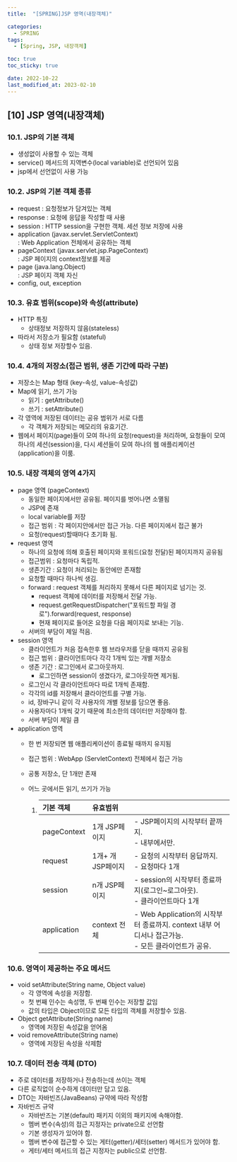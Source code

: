```yaml
---
title:  "[SPRING]JSP 영역(내장객체)" 

categories:
  - SPRING
tags:
  - [Spring, JSP, 내장객체]

toc: true
toc_sticky: true

date: 2022-10-22
last_modified_at: 2023-02-10
---
```

[10] JSP 영역(내장객체)
---
### 10.1. JSP의 기본 객체

  - 생성없이 사용할 수 있는 객체
  - service() 메서드의 지역변수(local variable)로 선언되어 있음
  - jsp에서 선언없이 사용 가능

### 10.2. JSP의 기본 객체 종류

  - request : 요청정보가 담겨있는 객체
  - response : 요청에 응답을 작성할 때 사용
  - session : HTTP session을 구현한 객체. 세션 정보 저장에 사용
  - application (javax.servlet.ServletContext)<br>: Web Application 전체에서 공유하는 객체 
  - pageContext (javax.servlet.jsp.PageContext)<br>: JSP 페이지의 context정보를 제공
  - page (java.lang.Object)<br>: JSP 페이지 객체 자신
  - config, out, exception

### 10.3. 유효 범위(scope)와 속성(attribute)

- HTTP 특징 
  - 상태정보 저장하지 않음(stateless)
- 따라서 저장소가 필요함 (stateful)
  - 상태 정보 저장할수 있음.

### 10.4. 4개의 저장소(접근 범위, 생존 기간에 따라 구분)

- 저장소는 Map 형태 (key-속성, value-속성값)
- Map에 읽기, 쓰기 가능 
  - 읽기 : getAttribute()
  - 쓰기 : setAttribute()      
- 각 영역에 저장된 데이터는 공유 범위가 서로 다름
  - 각 객체가 저장되는 메모리의 유효기간. 
- 웹에서 페이지(page)들이 모여 하나의 요청(request)을 처리하며, 요청들이 모여 하나의 세션(session)을, 다시 세션들이 모여 하나의 웹 애플리케이션(application)을 이룸.

### 10.5. 내장 객체의 영역 4가지
- page 영역 (pageContext)
  - 동일한 페이지에서만 공유됨. 페이지를 벗어나면 소멸됨
  - JSP에 존재
  - local variable를 저장
  - 접근 범위 : 각 페이지안에서만 접근 가능. 다른 페이지에서 접근 불가
  - 요청(request)할때마다 초기화 됨.
- request 영역 
  - 하나의 요청에 의해 호출된 페이지와 포워드(요청 전달)된 페이지까지 공유됨
  - 접근범위 : 요청마다 독립적.
  - 생존기간 : 요청이 처리되는 동안에만 존재함
  - 요청할 때마다 하나씩 생김.
  - forward : request 객체를 처리하지 못해서 다른 페이지로 넘기는 것.
    - request 객체에 데이터를 저장해서 전달 가능.
    - request.getRequestDispatcher("포워드할 파일 경로").forward(request, response)
    - 현재 페이지로 들어온 요청을 다음 페이지로 보내는 기능.
  - 서버의 부담이 제일 적음.
- session 영역
  - 클라이언트가 처음 접속한후 웹 브라우저를 닫을 때까지 공유됨
  - 접근 범위 : 클라이언트마다 각각 1개씩 있는 개별 저장소
  - 생존 기간 : 로그인에서 로그아웃까지.
    - 로그인하면 session이 생겼다가, 로그아웃하면 제거됨.
  - 로그인시 각 클라이언트마다 따로 1개씩 존재함.
  - 각각의 id를 저장해서 클라이언트를 구별 가능.
  - id, 장바구니 같이 각 사용자의 개별 정보를 담으면 좋음.
  - 사용자마다 1개씩 갖기 때문에 최소한의 데이터만 저장해야 함.
  - 서버 부담이 제일 큼
- application 영역
  - 한 번 저장되면 웹 애플리케이션이 종료될 때까지 유지됨  
  - 접근 범위 : WebApp (ServletContext) 전체에서 접근 가능
  - 공통 저장소, 단 1개만 존재
  - 어느 곳에서든 읽기, 쓰기가 가능

    1) 
        |기본 객체|유효범위||
        |:--|:--|:--|
        |pageContext|1개 JSP페이지|- JSP페이지의 시작부터 끝까지.<br>- 내부에서만.|
        |request|1개+ 개 JSP페이지|- 요청의 시작부터 응답까지.<br>- 요청마다 1개|
        |session|n개 JSP페이지|- session의 시작부터 종료까지(로그인~로그아웃).<br>- 클라이언트마다 1개|
        |application|context 전체|- Web Application의 시작부터 종료까지. context 내부 어디서나 접근가능.<br>- 모든 클라이언트가 공유.|

### 10.6. 영역이 제공하는 주요 메서드

- void setAttribute(String name, Object value)
  - 각 영역에 속성을 저장함.  
  - 첫 번째 인수는 속성명, 두 번째 인수는 저장할 값임
  - 값의 타입은 Object이므로 모든 타입의 객체를 저장할수 있음.
- Object getAttribute(String name)
  - 영역에 저장된 속성값을 얻어옴
- void removeAttribute(String name)
  - 영역에 저장된 속성을 삭제함

### 10.7. 데이터 전송 객체 (DTO)

- 주로 데이터를 저장하거나 전송하는데 쓰이는 객체
- 다른 로직없이 순수하게 데이터만 담고 있음.
- DTO는 자바빈즈(JavaBeans) 규약에 따라 작성함
- 자바빈즈 규약 
  - 자바반즈는 기본(default) 패키지 이외의 패키지에 속해야함.
  - 멤버 변수(속성)의 접근 지정자는 private으로 선언함
  - 기본 생성자가 있어야 함.
  - 멤버 변수에 접근할 수 있는 게터(getter)/세터(setter) 메서드가 있어야 함.
  - 게터/세터 메서드의 접근 지정자는 public으로 선언함.